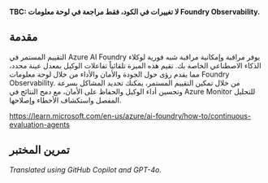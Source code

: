 **TBC: لا تغييرات في الكود، فقط مراجعة في لوحة معلومات Foundry Observability.**

## مقدمة

التقييم المستمر في Azure AI Foundry يوفر مراقبة وإمكانية مراقبة شبه فورية لوكلاء الذكاء الاصطناعي الخاصة بك. تقيم هذه الميزة تلقائياً تفاعلات الوكيل بمعدل عينة محدد، مما يقدم رؤى حول الجودة والأمان والأداء من خلال لوحة معلومات Foundry Observability. من خلال تمكين التقييم المستمر، يمكنك تحديد المشاكل بسرعة وتحسين أداء الوكيل والحفاظ على الأمان، مع دمج النتائج في Azure Monitor للتحليل المفصل واستكشاف الأخطاء وإصلاحها.

https://learn.microsoft.com/en-us/azure/ai-foundry/how-to/continuous-evaluation-agents

## تمرين المختبر

*Translated using GitHub Copilot and GPT-4o.*
